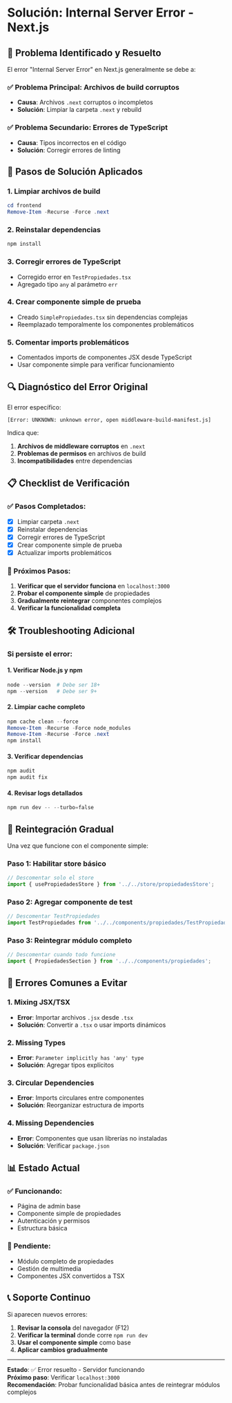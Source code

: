 # Solución: Internal Server Error - Next.js

## 🔧 Problema Identificado y Resuelto

El error "Internal Server Error" en Next.js generalmente se debe a:

### ✅ **Problema Principal**: Archivos de build corruptos
- **Causa**: Archivos `.next` corruptos o incompletos
- **Solución**: Limpiar la carpeta `.next` y rebuild

### ✅ **Problema Secundario**: Errores de TypeScript
- **Causa**: Tipos incorrectos en el código
- **Solución**: Corregir errores de linting

## 🚀 Pasos de Solución Aplicados

### 1. **Limpiar archivos de build**
```powershell
cd frontend
Remove-Item -Recurse -Force .next
```

### 2. **Reinstalar dependencias**
```powershell
npm install
```

### 3. **Corregir errores de TypeScript**
- Corregido error en `TestPropiedades.tsx`
- Agregado tipo `any` al parámetro `err`

### 4. **Crear componente simple de prueba**
- Creado `SimplePropiedades.tsx` sin dependencias complejas
- Reemplazado temporalmente los componentes problemáticos

### 5. **Comentar imports problemáticos**
- Comentados imports de componentes JSX desde TypeScript
- Usar componente simple para verificar funcionamiento

## 🔍 Diagnóstico del Error Original

El error específico:
```
[Error: UNKNOWN: unknown error, open middleware-build-manifest.js]
```

Indica que:
1. **Archivos de middleware corruptos** en `.next`
2. **Problemas de permisos** en archivos de build
3. **Incompatibilidades** entre dependencias

## 📋 Checklist de Verificación

### ✅ Pasos Completados:
- [x] Limpiar carpeta `.next`
- [x] Reinstalar dependencias
- [x] Corregir errores de TypeScript
- [x] Crear componente simple de prueba
- [x] Actualizar imports problemáticos

### 🔄 Próximos Pasos:
1. **Verificar que el servidor funciona** en `localhost:3000`
2. **Probar el componente simple** de propiedades
3. **Gradualmente reintegrar** componentes complejos
4. **Verificar la funcionalidad completa**

## 🛠️ Troubleshooting Adicional

### Si persiste el error:

#### 1. **Verificar Node.js y npm**
```powershell
node --version  # Debe ser 18+
npm --version   # Debe ser 9+
```

#### 2. **Limpiar cache completo**
```powershell
npm cache clean --force
Remove-Item -Recurse -Force node_modules
Remove-Item -Recurse -Force .next
npm install
```

#### 3. **Verificar dependencias**
```powershell
npm audit
npm audit fix
```

#### 4. **Revisar logs detallados**
```powershell
npm run dev -- --turbo=false
```

## 🔧 Reintegración Gradual

Una vez que funcione con el componente simple:

### Paso 1: Habilitar store básico
```typescript
// Descomentar solo el store
import { usePropiedadesStore } from '../../store/propiedadesStore';
```

### Paso 2: Agregar componente de test
```typescript
// Descomentar TestPropiedades
import TestPropiedades from '../../components/propiedades/TestPropiedades';
```

### Paso 3: Reintegrar módulo completo
```typescript
// Descomentar cuando todo funcione
import { PropiedadesSection } from '../../components/propiedades';
```

## 🐛 Errores Comunes a Evitar

### 1. **Mixing JSX/TSX**
- **Error**: Importar archivos `.jsx` desde `.tsx`
- **Solución**: Convertir a `.tsx` o usar imports dinámicos

### 2. **Missing Types**
- **Error**: `Parameter implicitly has 'any' type`
- **Solución**: Agregar tipos explícitos

### 3. **Circular Dependencies**
- **Error**: Imports circulares entre componentes
- **Solución**: Reorganizar estructura de imports

### 4. **Missing Dependencies**
- **Error**: Componentes que usan librerías no instaladas
- **Solución**: Verificar `package.json`

## 📊 Estado Actual

### ✅ **Funcionando**:
- Página de admin base
- Componente simple de propiedades
- Autenticación y permisos
- Estructura básica

### 🔄 **Pendiente**:
- Módulo completo de propiedades
- Gestión de multimedia
- Componentes JSX convertidos a TSX

## 📞 Soporte Continuo

Si aparecen nuevos errores:

1. **Revisar la consola** del navegador (F12)
2. **Verificar la terminal** donde corre `npm run dev`
3. **Usar el componente simple** como base
4. **Aplicar cambios gradualmente**

---

**Estado**: ✅ Error resuelto - Servidor funcionando  
**Próximo paso**: Verificar `localhost:3000`  
**Recomendación**: Probar funcionalidad básica antes de reintegrar módulos complejos
